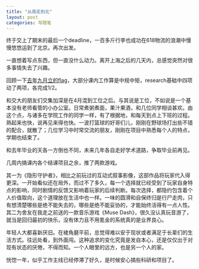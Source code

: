 ```yaml
---
title: "从南走到北"
layout: post
categories: 写随笔
---
```


终于交上了期末的最后一个deadline，一百多斤行李也成功在618物流的浪潮中慢慢悠悠运到了北京。再次出发。

<!-- more -->

一直想着写点东西，但一直没什么动力。离开上海之后的几天内，总感觉突然对很多事情失去了兴趣。

回顾一下[去年九月立的flag](https://leohope.com/%E5%86%99%E9%9A%8F%E7%AC%94/2018/09/13/flags/)，大部分课内工作算是中规中矩，research基础中四项动了两项，各完成1/2。

和交大的朋友们交集加深是在4月混到工位之后。与其说是工位，不如说是一个基本没有老师看管的小办公室。日常煮粥煮面，果汁果酒，和几位同学相谈甚欢。由这个点，与诸多在学院工作的同学一样，有了根据地，和每天到点上下班的过程。熟起来也快，说再见来得也快。一波打篮球的好哥们儿，刚刚在野球场打出些不错的配合，就散了；几位学习中时常交流的朋友，刚刚在项目中熟悉每个人的特点，学期也结束了。

和去年毕业的天各一方倒也不同，未来几年各自走好学术道路，争取毕业前再见。

几周内搞课内各个结课项目之余，推了两款游戏。

其一为《隐形守护者》，相比之前玩过的互动式叙事影像，这部作品将玩家代入得更深。一开始看似还在局外，而过不了多久，每一个选择就已经受到了玩家自身特点的影响，同时剧情的反馈又影响着玩家的后续判断。每次选择，都隐约包含着个人价值取向，这个道理放在生活中也一样。一味的圆滑和自保终归是行尸走肉，只有想清楚哪些是绝不能失去的，哪些是绝不能妥协的，才能始终活得有一点人性。其二为舍友在我走之前送的一款音乐游戏《Muse Dash》，很久没认真玩音游了，就当是回归最初的快乐，没有体力且不用氪金的系统真的是业界良心。

年轻人大都喜新厌旧。在棱角磨平前，总觉得难以安于现状或者满足于长辈们的生活方式。往远处看，到外面闯。这种追求的变化究竟是发自本心，还是仅仅出于对现有状态的厌倦，不得而知。一个人眼里的远方，也是另一个人的家。

恍惚一年，似乎工作主线已经停滞了好久，是时候安心搞些科研和项目了。